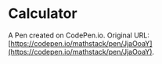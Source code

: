 # Calculator

A Pen created on CodePen.io. Original URL: [https://codepen.io/mathstack/pen/JjaOoaY](https://codepen.io/mathstack/pen/JjaOoaY).

